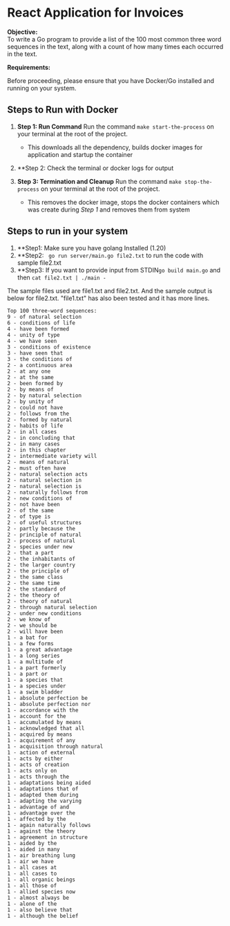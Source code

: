 # React Application for Invoices

**Objective:**  
To write a Go program to provide a list of the 100 most common three word sequences in the text,
along with a count of how many times each occurred in the text.

**Requirements:**  

Before proceeding, please ensure that you have Docker/Go  installed and running on your system. 


## Steps to Run with Docker 
1. **Step 1: Run Command** Run the command ```make start-the-process``` on your terminal at the root of the project. 
    - This downloads all the dependency, builds docker images for application and startup the container

2. **Step 2: Check the terminal or docker logs for output
3. **Step 3: Termination and Cleanup** Run the command ```make stop-the-process``` on your terminal at the root of the project.
    - This removes the docker image, stops the docker containers which was create during *Step 1* and removes them from system 

## Steps to run in your system
1. **Step1: Make sure you have golang Installed (1.20)
2. **Step2: ``` go run server/main.go file2.txt``` to run the code with sample file2.txt
3. **Step3: If you want to provide input from STDIN```go build main.go``` and then ```cat file2.txt | ./main -```

The sample files used are file1.txt and file2.txt. And the sample output is below for file2.txt.
"file1.txt" has also been tested and it has more lines.
```
Top 100 three-word sequences:
9 - of natural selection
6 - conditions of life
4 - have been formed
4 - unity of type
4 - we have seen
3 - conditions of existence
3 - have seen that
3 - the conditions of
2 - a continuous area
2 - at any one
2 - at the same
2 - been formed by
2 - by means of
2 - by natural selection
2 - by unity of
2 - could not have
2 - follows from the
2 - formed by natural
2 - habits of life
2 - in all cases
2 - in concluding that
2 - in many cases
2 - in this chapter
2 - intermediate variety will
2 - means of natural
2 - must often have
2 - natural selection acts
2 - natural selection in
2 - natural selection is
2 - naturally follows from
2 - new conditions of
2 - not have been
2 - of the same
2 - of type is
2 - of useful structures
2 - partly because the
2 - principle of natural
2 - process of natural
2 - species under new
2 - that a part
2 - the inhabitants of
2 - the larger country
2 - the principle of
2 - the same class
2 - the same time
2 - the standard of
2 - the theory of
2 - theory of natural
2 - through natural selection
2 - under new conditions
2 - we know of
2 - we should be
2 - will have been
1 - a bat for
1 - a few forms
1 - a great advantage
1 - a long series
1 - a multitude of
1 - a part formerly
1 - a part or
1 - a species that
1 - a species under
1 - a swim bladder
1 - absolute perfection be
1 - absolute perfection nor
1 - accordance with the
1 - account for the
1 - accumulated by means
1 - acknowledged that all
1 - acquired by means
1 - acquirement of any
1 - acquisition through natural
1 - action of external
1 - acts by either
1 - acts of creation
1 - acts only on
1 - acts through the
1 - adaptations being aided
1 - adaptations that of
1 - adapted them during
1 - adapting the varying
1 - advantage of and
1 - advantage over the
1 - affected by the
1 - again naturally follows
1 - against the theory
1 - agreement in structure
1 - aided by the
1 - aided in many
1 - air breathing lung
1 - air we have
1 - all cases at
1 - all cases to
1 - all organic beings
1 - all those of
1 - allied species now
1 - almost always be
1 - alone of the
1 - also believe that
1 - although the belief
```